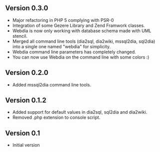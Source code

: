 Version 0.3.0
-------------

* Major refactoring in PHP 5 complying with PSR-0
* Integration of some Gezere Library and Zend Framwork classes.
* Webdia is now only working with database schema made with UML stencil.
* Merged all command line tools (dia2sql, dia2wiki, mssql2dia, sql2dia) into a single one named "webdia" for simplicity.
* Webdia command line parameters has completely changed.
* You can now use Webdia on the command line with some colors :)

Version 0.2.0
-------------

* Added mssql2dia command line tools.

Version 0.1.2
-------------

* Added support for default values in dia2sql, sql2dia and dia2wiki.
* Removed .php extension to console script.

Version 0.1
-----------

* Initial version
